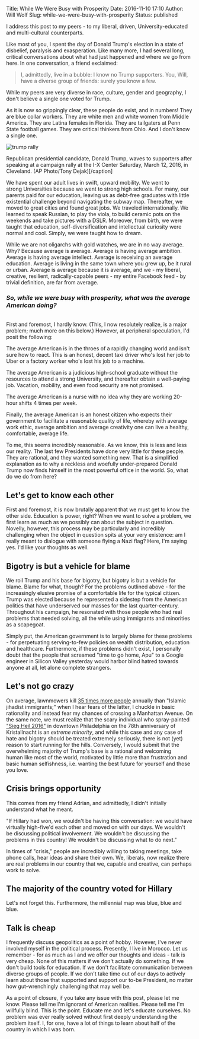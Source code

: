 Title: While We Were Busy with Prosperity
Date: 2016-11-10 17:10
Author: Will Wolf
Slug: while-we-were-busy-with-prosperity
Status: published

I address this post to my peers - to my liberal, driven, University-educated and multi-cultural counterparts.

Like most of you, I spent the day of Donald Trump's election in a state of disbelief, paralysis and exasperation. Like many more, I had several long, critical conversations about what had just happened and where we go from here. In one conversation, a friend exclaimed:

> I, admittedly, live in a bubble: I know no Trump supporters. You, Will, have a diverse group of friends: surely you know a few.

While my peers are very diverse in race, culture, gender and geography, I don't believe a single one voted for Trump.

As it is now so grippingly clear, these people do exist, and in numbers! They are blue collar workers. They are white men and white women from Middle America. They are Latina females in Florida. They are tailgaters at Penn State football games. They are critical thinkers from Ohio. And I don't know a single one.

![trump rally]({filename}/images/trump_rally.jpeg)

Republican presidential candidate, Donald Trump, waves to supporters after speaking at a campaign rally at the I-X Center Saturday, March 12, 2016, in Cleveland. (AP Photo/Tony Dejak)[/caption]

We have spent our adult lives in swift, upward mobility. We went to strong Universities because we went to strong high schools. For many, our parents paid for our education, leaving us as debt-free graduates with little existential challenge beyond navigating the subway map. Thereafter, we moved to great cities and found great jobs. We traveled internationally. We learned to speak Russian, to play the viola, to build ceramic pots on the weekends and take pictures with a DSLR. Moreover, from birth, we were taught that education, self-diversification and intellectual curiosity were normal and cool. Simply, we were taught how to dream.

While we are not oligarchs with gold watches, we are in no way average. Why? Because average is average. Average is having average ambition. Average is having average intellect. Average is receiving an average education. Average is living in the same town where you grew up, be it rural or urban. Average is average because it is average, and we - my liberal, creative, resilient, radically-capable peers - my entire Facebook feed - by trivial definition, are far from average.

### *So, while we were busy with prosperity, what was the average American doing?*
<br>
First and foremost, I hardly know. (This, I now resolutely realize, is a major problem; much more on this below.) However, at peripheral speculation, I'd posit the following:

The average American is in the throes of a rapidly changing world and isn't sure how to react. This is an honest, decent taxi driver who's lost her job to Uber or a factory worker who's lost his job to a machine.

The average American is a judicious high-school graduate without the resources to attend a strong University, and thereafter obtain a well-paying job. Vacation, mobility, and even food security are not promised.

The average American is a nurse with no idea why they are working 20-hour shifts 4 times per week.

Finally, the average American is an honest citizen who expects their government to facilitate a reasonable quality of life, whereby with average work ethic, average ambition and average creativity one can live a healthy, comfortable, average life.

To me, this seems incredibly reasonable. As we know, this is less and less our reality. The last few Presidents have done very little for these people. They are rational, and they wanted something new. That is a simplified explanation as to why a reckless and woefully under-prepared Donald Trump now finds himself in the most powerful office in the world. So, what do we do from here?

## Let's get to know each other

First and foremost, it is now brutally apparent that we must get to know the other side. Education is power, right? When we want to solve a problem, we first learn as much as we possibly can about the subject in question. Novelly, however, this process may be particularly and incredibly challenging when the object in question spits at your very existence: am I really meant to dialogue with someone flying a Nazi flag? Here, I'm saying yes. I'd like your thoughts as well.

## Bigotry is but a vehicle for blame

We roil Trump and his base for bigotry, but bigotry is but a vehicle for blame. Blame for what, though? For the problems outlined above - for the increasingly elusive promise of a comfortable life for the typical citizen. Trump was elected because he represented a sidestep from the American politics that have underserved our masses for the last quarter-century. Throughout his campaign, he resonated with those people who had real problems that needed solving, all the while using immigrants and minorities as a scapegoat.

Simply put, the American government is to largely blame for these problems - for perpetuating serving-to-few policies on wealth distribution, education and healthcare. Furthermore, if these problems didn't exist, I personally doubt that the people that screamed "time to go home, Apu" to a Google engineer in Silicon Valley yesterday would harbor blind hatred towards anyone at all, let alone complete strangers.  

## Let's not go crazy

On average, lawnmowers kill [35 times more people](https://s22.postimg.org/xinxs3q01/Screen_Shot_2016_11_10_at_4_25_16_PM.png) annually than "Islamic jihadist immigrants;" when I hear fears of the latter, I chuckle in basic rationality and instead fear my chances of crossing a Manhattan Avenue. On the same note, we must realize that the scary individual who spray-painted ["Sieg Heil 2016"](http://www.philly.com/philly/blogs/clout/400560361.html) in downtown Philadelphia on the 78th anniversary of Kristallnacht is an *extreme minority*, and while this case and any case of hate and bigotry should be treated extremely seriously, there is not (yet) reason to start running for the hills. Conversely, I would submit that the overwhelming majority of Trump's base is a rational and welcoming human like most of the world, motivated by little more than frustration and basic human selfishness, i.e. wanting the best future for yourself and those you love.

## Crisis brings opportunity

This comes from my friend Adrian, and admittedly, I didn't initially understand what he meant.

"If Hillary had won, we wouldn't be having this conversation: we would have virtually high-five'd each other and moved on with our days. We wouldn't be discussing political involvement. We wouldn't be discussing the problems in this country! We wouldn't be discussing what to do next."

In times of "crisis," people are incredibly willing to taking meetings, take phone calls, hear ideas and share their own. We, liberals, now realize there are real problems in our country that we, capable and creative, can perhaps work to solve.

## The majority of the country voted for Hillary

Let's not forget this. Furthermore, the millennial map was blue, blue and blue.

## Talk is cheap

I frequently discuss geopolitics as a point of hobby. However, I've never involved myself in the political process. Presently, I live in Morocco. Let us remember - for as much as I and we offer our thoughts and ideas - talk is very cheap. None of this matters if we don't actually do something. If we don't build tools for education. If we don't facilitate communication between diverse groups of people. If we don't take time out of our days to actively learn about those that supported and support our to-be President, no matter how gut-wrenchingly challenging that may well be.

As a point of closure, if you take any issue with this post, please let me know. Please tell me I'm ignorant of American realities. Please tell me I'm willfully blind. This is the point. Educate me and let's educate ourselves. No problem was ever really solved without first deeply understanding the problem itself. I, for one, have a lot of things to learn about half of the country in which I was born.
